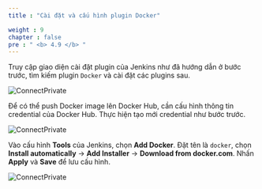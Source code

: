 ```yaml
---
title : "Cài đặt và cấu hình plugin Docker"

weight : 9
chapter : false
pre : " <b> 4.9 </b> "
---
```


Truy cập giao diện cài đặt plugin của Jenkins như đã hướng dẫn ở bước trước, tìm kiếm plugin `Docker` và cài đặt các plugins sau.

![ConnectPrivate](/images/anh48.png)

Để có thể push Docker image lên Docker Hub, cần cấu hình thông tin credential của Docker Hub. Thực hiện tạo mới credential như bước trước.

![ConnectPrivate](/images/anh49.png)

Vào cấu hình **Tools** của Jenkins, chọn **Add Docker**. Đặt tên là `docker`, chọn **Install automatically** -> **Add Installer** -> **Download from docker.com**. Nhấn **Apply** và **Save** để lưu cấu hình.

![ConnectPrivate](/images/anh50.png)









